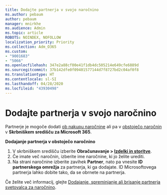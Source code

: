 ```yaml
---
title: Dodajte partnerja v svojo naročnino
ms.author: pebaum
author: pebaum
manager: mnirkhe
ms.audience: Admin
ms.topic: article
ROBOTS: NOINDEX, NOFOLLOW
localization_priority: Priority
ms.collection: Adm_O365
ms.custom:
- "9001683"
- "5066"
ms.openlocfilehash: 347e2a88cf00e41f1db4dc505214e649cfe6889d
ms.sourcegitcommit: 37b142dfe0f09401577144d7f8727bd2c04af0f8
ms.translationtype: HT
ms.contentlocale: sl-SI
ms.lasthandoff: 04/28/2020
ms.locfileid: "43930498"
---
```

# <a name="add-a-partner-to-your-subscription"></a>Dodajte partnerja v svojo naročnino

Partnerje je mogoče dodati [ob nakupu naročnine](https://docs.microsoft.com/microsoft-365/admin/misc/add-partner?view=o365-worldwide#add-a-partner-at-the-time-of-purchase) ali pa v [obstoječo naročnin](https://docs.microsoft.com/microsoft-365/admin/misc/add-partner?view=o365-worldwide#add-a-partner-to-an-existing-subscription) v **Skrbniškem središču za Microsoft 365**.

**Dodajanje partnerja v obstoječo naročnino**

1. V skrbniškem središču izberite **Obračunavanje > [Izdelki in storitve](https://go.microsoft.com/fwlink/p/?linkid=842054)**. 
2. Če imate več naročnin, izberite ime naročnine, ki jo želite urediti. 
3. Na strani naročnine izberite zavihek **Partner**, nato pa vnesite **ID partnerskega omrežja** za partnerja, ki ga dodajate. ID Microsoftovega partnerja lahko dobite tako, da se obrnete na partnerja. 

Če želite več informacij, glejte [Dodajanje, spreminjanje ali brisanje partnerja svetovalca za naročnino](https://docs.microsoft.com/microsoft-365/admin/misc/add-partner). 
